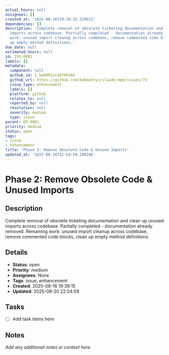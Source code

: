```yaml
---
actual_hours: null
assignees: []
created_at: '2025-08-16T19:39:15.529612'
dependencies: []
description: 'Complete removal of obsolete ticketing documentation and clean up unused
  imports across codebase. Partially completed - documentation already removed. Remaining
  work: unused import cleanup across codebase, remove commented code blocks, clean
  up empty method definitions.'
due_date: null
estimated_hours: null
id: ISS-0002
labels: []
metadata:
  component: null
  github_id: I_kwDOPScCe87HFebS
  github_url: https://github.com/bobmatnyc/claude-mpm/issues/73
  issue_type: enhancement
  labels: []
  platform: github
  relates_to: null
  reported_by: null
  resolution: null
  severity: medium
  type: issue
parent: EP-0001
priority: medium
status: open
tags:
- issue
- enhancement
title: 'Phase 2: Remove Obsolete Code & Unused Imports'
updated_at: '2025-08-20T22:54:59.180186'
---
```


# Phase 2: Remove Obsolete Code & Unused Imports

## Description
Complete removal of obsolete ticketing documentation and clean up unused imports across codebase. Partially completed - documentation already removed. Remaining work: unused import cleanup across codebase, remove commented code blocks, clean up empty method definitions.

## Details
- **Status**: open
- **Priority**: medium
- **Assignees**: None
- **Tags**: issue, enhancement
- **Created**: 2025-08-16 19:39:15
- **Updated**: 2025-08-20 22:54:59

## Tasks
- [ ] Add task items here

## Notes
_Add any additional notes or context here._
